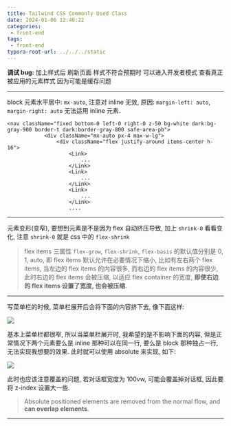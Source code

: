 ```yaml
---
title: Tailwind CSS Commonly Used Class
date: 2024-01-06 12:46:22
categories:
 - front-end
tags:
 - front-end
typora-root-url: ../../../static
---
```


**调试 bug:** 加上样式后 刷新页面 样式不符合预期时 可以进入开发者模式 查看真正被应用的元素样式 因为可能是缓存问题

----

block 元素水平居中: `mx-auto`, 注意对 inline 无效, 原因: `margin-left: auto`, `margin-right: auto` 无法适用 inline 元素.

```
<nav className="fixed bottom-0 left-0 right-0 z-50 bg-white dark:bg-gray-900 border-t dark:border-gray-800 safe-area-pb">
            <div className="mx-auto px-4 max-w-lg">
                <div className="flex justify-around items-center h-16">
                	<Link>
                		...
                	</Link>
                	<Link>
                		...
                	</Link>
                	<Link>
                		...
                	</Link>
                	....
```

----

元素变形(变窄), 要想到元素是不是因为 flex 自动挤压导致, 加上 `shrink-0` 看看变化, 注意  `shrink-0` 就是 css 中的 `flex-shrink`

> flex items 三属性 `flex-grow`, `flex-shrink`, `flex-basis` 的默认值分别是 0, 1, auto, 即 flex items 默认允许在必要情况下缩小, 比如有左右两个 flex items, 当左边的 flex items 的内容很多, 而右边的 flex items 的内容很少, 此时右边的 flex items 会被压缩, 以适应 flex container 的宽度, **即使右边的 flex items 设置了宽度, 也会被压缩.**

-----------

写菜单栏的时候, 菜单栏展开后会将下面的内容挤下去, 像下面这样:

![](https://pub-2a6758f3b2d64ef5bb71ba1601101d35.r2.dev/blogs/2024/08/a199c94496cc4d1f2fbfdd7fd09478c4.jpg)

基本上菜单栏都很窄, 所以当菜单栏展开时, 我希望的是不影响下面的内容, 但是正常情况下两个元素要么是 inline 那种可以在同一行, 要么是 block 那种独占一行, 无法实现我想要的效果. 此时就可以使用 absolute 来实现, 如下:

![](https://pub-2a6758f3b2d64ef5bb71ba1601101d35.r2.dev/blogs/2024/08/997c2961834e857ceb3fbc392b90cb56.jpg)

此时也应该注意覆盖的问题, 若对话框宽度为 100vw, 可能会覆盖掉对话框, 因此要将 z-index 设置大一些. 

> Absolute positioned elements are removed from the normal flow, and **can overlap elements**.

-----
